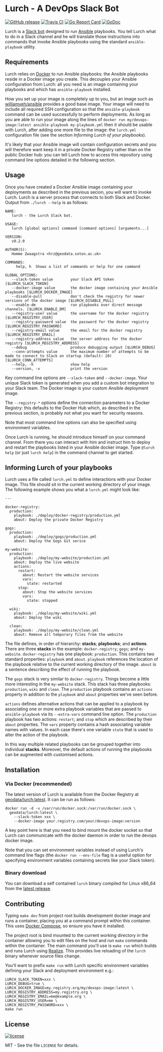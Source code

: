 # Lurch - A DevOps Slack Bot

[![GitHub release](https://img.shields.io/github/release/geo-data/lurch.svg)](https://github.com/geo-data/lurch/releases/latest)
[![Travis CI](https://img.shields.io/travis/geo-data/lurch.svg)](https://travis-ci.org/geo-data/lurch)
[![Go Report Card](https://goreportcard.com/badge/github.com/geo-data/lurch)](https://goreportcard.com/report/github.com/geo-data/lurch)
[![GoDoc](https://img.shields.io/badge/documentation-godoc-blue.svg)](https://godoc.org/github.com/geo-data/lurch)

Lurch is a [Slack bot](https://api.slack.com/bot-users) designed to run
[Ansible](https://www.ansible.com/) playbooks. You tell Lurch what to do in a
Slack channel and he will translate those instructions into commands that invoke
Ansible playbooks using the standard `ansible-playbook` utility.

## Requirements

Lurch relies on [Docker](https://www.docker.com/) to run Ansible playbooks: the
Ansible playbooks reside in a Docker image you create.  This decouples your
Ansible configuration from Lurch: all you need is an image containing your
playbooks and which has `ansible-playbook` installed.

How you set up your image is completely up to you, but an image such as
[williamyeh/ansible](https://hub.docker.com/r/williamyeh/ansible/) provides a
good base image.  Your image will need to include all required SSH configuration
so that the `ansible-playbook` command can be used successfully to perform
deployments.  As long as you are able to run your image along the lines of
`docker run my/devops-image:latest ansible-playbook my-playbook.yml` then it
should be usable with Lurch, after adding one more file to the image: the
`lurch.yml` configuration file (see the section *Informing Lurch of your
playbooks*).

It's likely that your Ansible image will contain configuration secrets and you
will therefore want keep it in a private Docker Registry rather than on the
public Docker hub: you can tell Lurch how to access this repository using
command line options detailed in the following section.

## Usage

Once you have created a Docker Ansible image containing your deployments as
described in the previous secion, you will want to invoke Lurch.  Lurch is a
server process that connects to both Slack and Docker.  Output from `./lurch
--help` is as follows:

```
NAME:
   lurch - the Lurch Slack bot.

USAGE:
   lurch [global options] command [command options] [arguments...]
   
VERSION:
   v0.2.0
   
AUTHOR(S):
   Homme Zwaagstra <hrz@geodata.soton.ac.uk> 
   
COMMANDS:
     help, h  Shows a list of commands or help for one command

GLOBAL OPTIONS:
   --slack-token value        your Slack API token [$LURCH_SLACK_TOKEN]
   --docker-image value       the docker image containing your Ansible playbooks [$LURCH_DOCKER_IMAGE]
   --disable-pull             don't check the registry for newer versions of the docker image [$LURCH_DISABLE_PULL]
   --enable-dm                run playbooks over direct message channels. [$LURCH_ENABLE_DM]
   --registry-user value      the username for the docker registry [$LURCH_REGISTRY_USER]
   --registry-password value  the password for the docker registry [$LURCH_REGISTRY_PASSWORD]
   --registry-email value     the email for the docker registry [$LURCH_REGISTRY_EMAIL]
   --registry-address value   the server address for the docker registry [$LURCH_REGISTRY_ADDRESS]
   --debug                    produce debugging output [$LURCH_DEBUG]
   --conn-attempts value      the maximum number of attempts to be made to connect to Slack on startup (default: 20) [$LURCH_CONN_ATTEMPTS]
   --help, -h                 show help
   --version, -v              print the version
```

Key command line options are `--slack-token` and `--docker-image`.  Your unique
Slack token is generated when you add a custom bot integration to your Slack
team.  The Docker image is your custom Ansible deployment image.

The `--registry-*` options define the connection parameters to a Docker
Registry: this defaults to the Docker Hub which, as described in the previous
section, is probably not what you want for security reasons.

Note that most command line options can also be specified using environment
variables.

Once Lurch is running, he should introduce himself on your command channel.
From there you can interact with him and instruct him to deploy and restart the
playbooks listed in your Ansible docker image.  Type `@lurch help` (or just
`lurch help`) in the command channel to get started.

## Informing Lurch of your playbooks

Lurch uses a file called `lurch.yml` to define interactions with your Docker
image.  This file should sit in the current working directory of your image.
The following example shows you what a `lurch.yml` might look like:

```
---

docker-registry:
  production:
    playbook: ./deploy/docker-registry/production.yml
    about: Deploy the private Docker Registry

gogs:
  production: 
    playbook: ./deploy/gogs/production.yml
    about: Deploy the Gogs Git serice

my-website:
  production:
    playbook: ./deploy/my-website/production.yml
    about: Deploy the live website
    actions:
      restart:
        about: Restart the website services
        vars:
          state: restarted
      stop:
        about: Stop the website services
        vars:
          state: stopped

  wiki:
    playbook: ./deploy/my-website/wiki.yml
    about: Deploy the wiki

  clean:
    playbook: ./deploy/my-website/clean.yml
    about: Remove all temporary files from the website
```

The file defines, in order of hierarchy: **stacks**; **playbooks**; and
**actions**.  There are three **stacks** in the example: `docker-registry`;
`gogs`; and `my-website`. `docker-registry` has one playbook: `production`. This
contains two standard properties: `playbook` and `about`. `playbook` references
the location of the playbook relative to the current working directory of the
image.  `about` is a sentence describing the effect of running the playbook.

The `gogs` stack is very similar to `docker-registry`.  Things become a little
more interesting in the `my-website` stack.  This stack has three playbooks:
`production`, `wiki` and `clean`.  The `production` playbook contains an
`actions` property in addition to the `playbook` and `about` properties we've
seen before.

`actions` defines alternative actions that can be applied to a playbook by
associating one or more extra playbook variables that are passed to
`ansible-playbook` via its `--extra-vars` command line option.  The `production`
playbook has two actions: `restart`; and `stop` which are described by their
`about` properties.  The `vars` property contains a hash associating variable
names with values.  In each case there's one variable `state` that is used to
alter the action of the playbook.

In this way multiple related playbooks can be grouped together into individual
**stacks**.  Moreover, the default actions of running the playbooks can be
augmented with customised actions.

## Installation

### Via Docker (recommended)

The latest version of Lurch is available from the Docker Registry at
[geodata/lurch:latest](https://hub.docker.com/r/geodata/lurch).  It can be run
as follows:

```
docker run -d -v /var/run/docker.sock:/var/run/docker.sock \
  geodata/lurch:latest \
    --slack-token xxx \
    --docker-image your.registry.com/your/devops-image:version
```

A key point here is that you need to bind mount the docker socket so that Lurch
can communicate with the docker daemon in order to run the devops docker image.

Note that you can set environment variables instead of using Lurch's command
line flags (the `docker run --env-file` flag is a useful option for specifying
environment variables containing secrets like your Slack token).

### Binary download

You can download a self contained `lurch` binary compiled for Linux x86_64 from
the [latest release](https://github.com/geo-data/lurch/releases/latest).

## Contributing

Typing `make dev` from project root builds development docker image and runs a
container, placing you at a command prompt within this container.  This uses
[Docker Compose](https://docs.docker.com/compose/), so ensure you have it
installed.

The project root is bind mounted to the current working directory in the
container allowing you to edit files on the host and run `make` commands within
the container.  The main command you'll use is `make run` which builds and runs
Lurch using [Realize](https://tockins.github.io/realize/).  This provides live
reloading of the `lurch` binary whenever source files change.

You'll want to prefix `make run` with Lurch specific environment variables
defining your Slack and deployment environment e.g.:

```
LURCH_SLACK_TOKEN=xxx \
LURCH_DEBUG=true \
LURCH_DOCKER_IMAGE=my.registry.org/my/devops-image:latest \
LURCH_REGISTRY_ADDRESS=my.registry.org \
LURCH_REGISTRY_EMAIL=me@example.org \
LURCH_REGISTRY_USER=me \
LURCH_REGISTRY_PASSWORD=xxx \
make run
```

## License

[![license](https://img.shields.io/github/license/geo-data/lurch.svg)](https://github.com/geo-data/lurch/blob/master/LICENSE)

MIT - See the file `LICENSE` for details.
